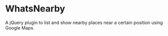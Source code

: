 WhatsNearby
===========

A jQuery plugin to list and show nearby places near a certain position using Google Maps.
